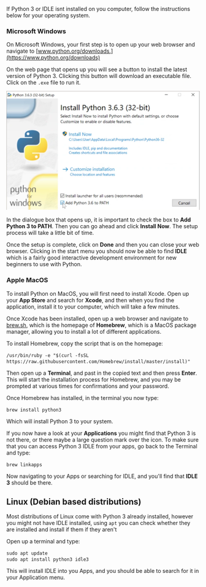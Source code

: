 If Python 3 or IDLE isnt installed on you computer, follow the instructions below for your operating system.

### Microsoft Windows

On Microsoft Windows, your first step is to open up your web browser and navigate to [www.python.org/downloads.](https://www.python.org/downloads)

On the web page that opens up you will see a button to install the latest version of Python 3. Clicking this button will download an executable file. Click on the `.exe` file to run it. 

![Python Install Dialogue Box](images/windows_install_python.png)

In the dialogue box that opens up, it is important to check the box to **Add Python 3 to PATH**. Then you can go ahead and click **Install Now**. The setup process will take a little bit of time.

Once the setup is complete, click on **Done** and then you can close your web browser. Clicking in the start menu you should now be able to find **IDLE** which is a fairly good interactive development environment for new beginners to use with Python.

### Apple MacOS

To install Python on MacOS, you will first need to install Xcode. Open up your **App Store** and search for **Xcode**, and then when you find the application, install it to your computer, which will take a few minutes.

Once Xcode has been installed, open up a web browser and navigate to [brew.sh](https://brew.sh), which is the homepage of **Homebrew**, which is a MacOS package manager, allowing you to install a lot of different applications.

To install Homebrew, copy the script that is on the homepage:

```
/usr/bin/ruby -e "$(curl -fsSL https://raw.githubusercontent.com/Homebrew/install/master/install)"
```

Then open up a **Terminal**, and past in the copied text and then press **Enter**. This will start the installation process for Homebrew, and you may be prompted at various times for confirmations and your password.

Once Homebrew has installed, in the terminal you now type:

```
brew install python3
```

Which will install Python 3 to your system.

If you now have a look at your **Applications** you might find that Python 3 is not there, or there maybe a large question mark over the icon. To make sure that you can access Python 3 IDLE from your apps, go back to the Terminal and type:

```
brew linkapps
```

Now navigating to your Apps or searching for IDLE, and you'll find that **IDLE 3** should be there.

## Linux (Debian based distributions)

Most distributions of Linux come with Python 3 already installed, however you might not have IDLE installed, using `apt` you can check whether they are installed and install if them if they aren't 

Open up a terminal and type:

```
sudo apt update
sudo apt install python3 idle3
```

This will install IDLE into you Apps, and you should be able to search for it in your Application menu.